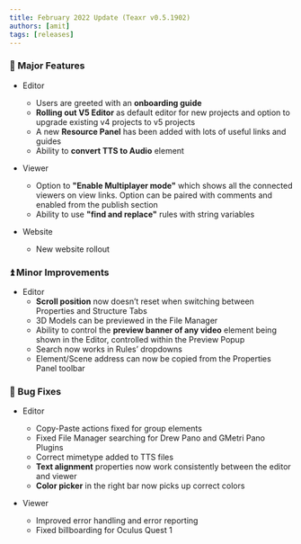```yaml
---
title: February 2022 Update (Teaxr v0.5.1902)
authors: [amit]
tags: [releases]
---
```


### :rocket: Major Features

* Editor
    * Users are greeted with an **onboarding guide**
    * **Rolling out V5 Editor** as default editor for new projects and option to upgrade existing v4 projects to v5 projects
    * A new **Resource Panel** has been added with lots of useful links and guides
    * Ability to **convert TTS to Audio** element

* Viewer
    * Option to **"Enable Multiplayer mode"** which shows all the connected viewers on view links. Option can be paired with comments and enabled from the publish section
    * Ability to use **"find and replace"** rules with string variables

* Website
    * New website rollout

### :arrow_double_up: Minor Improvements

* Editor
    * **Scroll position** now doesn’t reset when switching between Properties and Structure Tabs     
    * 3D Models can be previewed in the File Manager
    * Ability to control the **preview banner of any video** element being shown in the Editor, controlled within the Preview Popup
    * Search now works in Rules’ dropdowns
    * Element/Scene address can now be copied from the Properties Panel toolbar

### :bug: Bug Fixes

* Editor
    * Copy-Paste actions fixed for group elements
    * Fixed File Manager searching for Drew Pano and GMetri Pano Plugins
    * Correct mimetype added to TTS files
    * **Text alignment** properties now work consistently between the editor and viewer
    * **Color picker** in the right bar now picks up correct colors
 
* Viewer
    * Improved error handling and error reporting
    * Fixed billboarding for Oculus Quest 1
